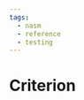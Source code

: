 ```yaml
---
tags:
  - nasm
  - reference
  - testing
---
```


# Criterion

<!--
TODO: Finish this reference
TODO: Add tutorial and link to it
TODO: Add any recipes and link to them
-->
